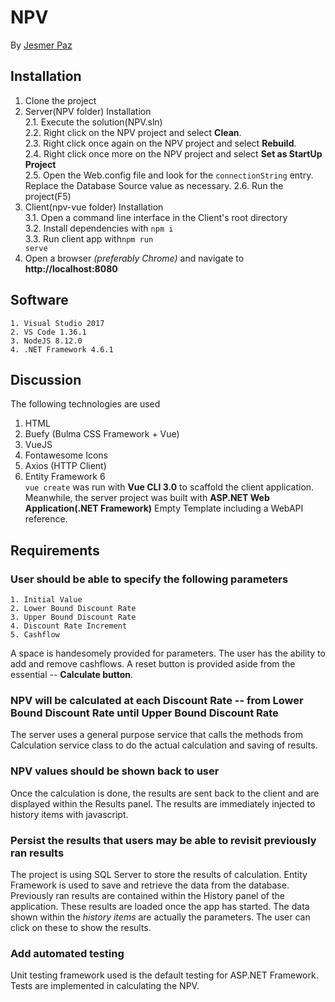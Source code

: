 # NPV
By [Jesmer Paz](mailto:paz.jesr@gmail.com)

## Installation
  1. Clone the project
  2. Server(NPV folder) Installation<br>
    2.1. Execute the solution(NPV.sln)<br>
    2.2. Right click on the NPV project and select <strong>Clean</strong>.<br>
    2.3. Right click once again on the NPV project and select <strong>Rebuild</strong>.<br>
    2.4. Right click once more on the NPV project and select <strong>Set as StartUp Project</strong><br>
    2.5. Open the Web.config file and look for the <code>connectionString</code> entry. Replace the Database Source value as necessary.
    2.6. Run the project(F5)
  3. Client(npv-vue folder) Installation <br>
    3.1. Open a command line interface in the Client's root directory<br>
    3.2. Install dependencies with <code>npm i</code><br>
    3.3. Run client app with<code>npm run serve</code>
  4. Open a browser <i>(preferably Chrome)</i> and navigate to <strong>http://localhost:8080</strong>
  ## Software
    1. Visual Studio 2017
    2. VS Code 1.36.1
    3. NodeJS 8.12.0
    4. .NET Framework 4.6.1
## Discussion
The following technologies are used
  1. HTML
  2. Buefy (Bulma CSS Framework + Vue)
  3. VueJS
  4. Fontawesome Icons
  5. Axios (HTTP Client)
  6. Entity Framework 6<br>
<code>vue create</code> was run with <strong>Vue CLI 3.0</strong> to scaffold the client application.<br>
 Meanwhile, the server project was built with <strong>ASP.NET Web Application(.NET Framework)</strong> Empty Template including a WebAPI reference.
 
## Requirements
  ### User should be able to specify the following parameters
    1. Initial Value
    2. Lower Bound Discount Rate
    3. Upper Bound Discount Rate
    4. Discount Rate Increment
    5. Cashflow
    
  A space is handesomely provided for parameters. The user has the ability to add and remove cashflows.
  A reset button is provided aside from the essential -- <strong>Calculate button</strong>.
    
  ### NPV will be calculated at each Discount Rate -- from Lower Bound Discount Rate until Upper Bound Discount Rate
  The server uses a general purpose service that calls the methods from Calculation service class to do the actual calculation and saving of results.
    
  ### NPV values should be shown back to user
  Once the calculation is done, the results are sent back to the client and are displayed within the Results panel.
  The results are immediately injected to history items with javascript.
    
  ### Persist the results that users may be able to revisit previously ran results
  The project is using SQL Server to store the results of calculation.
  Entity Framework is used to save and retrieve the data from the database.
  Previously ran results are contained within the </strong>History</strong> panel of the application.
  These results are loaded once the app has started.
  The data shown within the <i>history items</i> are actually the parameters. The user can click on these to show the results.
  
  ### Add automated testing
  Unit testing framework used is the default testing for ASP.NET Framework. Tests are implemented in calculating the NPV.
